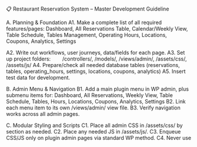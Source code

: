 
📋 Restaurant Reservation System – Master Development Guideline



A. Planning & Foundation
A1. Make a complete list of all required features/pages:
Dashboard, All Reservations Table, Calendar/Weekly View, Table Schedule, Tables Management, Operating Hours, Locations, Coupons, Analytics, Settings

 A2. Write out workflows, user journeys, data/fields for each page.
 A3. Set up project folders:
   /controllers/, /models/, /views/admin/, /assets/css/, /assets/js/
 A4. Prepare/check all needed database tables (reservations, tables, operating_hours, settings, locations, coupons, analytics)
 A5. Insert test data for development.


B. Admin Menu & Navigation
B1. Add a main plugin menu in WP admin, plus submenu items for:
Dashboard, All Reservations, Weekly View, Table Schedule, Tables, Hours, Locations, Coupons, Analytics, Settings
 B2. Link each menu item to its own /views/admin/ view file.
 B3. Verify navigation works across all admin pages.


C. Modular Styling and Scripts
C1. Place all admin CSS in /assets/css/ by section as needed.
 C2. Place any needed JS in /assets/js/.
 C3. Enqueue CSS/JS only on plugin admin pages via standard WP method.
 C4. Never use <style> or <script> tags in PHP views.
 C5. Test changes in .css/.js files show live in admin instantly.


D. Page-by-Page Implementation
For each admin page:
D0. Make or edit the PHP view file in /views/admin/


D1. Fetch and display the right data from models (DB)


D2. Style exclusively via .css files


D3. Test layout, data, and navigation after each change

D1. Dashboard Page
D1a. Show summary stats (total reservations, covers, revenue, tables, locations, etc.)
 D1b. Add action buttons (add booking, go to calendar, reports, etc.)
 D1c. Confirm stats accuracy.

D2. All Reservations Page
D2a. Modern table with sorted/filterable reservations
 D2b. Status badges/colors, action buttons (view/edit/delete)
 D2c. Ready for advanced search or export as a future enhancement

D3. Calendar / Weekly View Page (This is your “weekly view”—ensure it’s modern, color-coded, fully connected to DB, and touch/tablet ready)
D3a. Mobile/tablet-friendly grid, color-encoded by status
 D3b. Fast week, day, and table navigation
 D3c. All reservations displayed in correct slots
 D3d. Integrated with time slot logic, table capacity, operating hours

D4. Table Schedule View
D4a. Display each table’s availability (all days/times)
 D4b. Action links to assign/edit reservations on schedule
D5. Settings Page (WP Settings API)

D5a. Register all fields in controller: business info, email, phone, currency, max party size, policies, etc.
 D5b. View file uses settings_fields()/do_settings_sections()
 D5c. Confirm all fields save, appear, and are used in every relevant feature

D6. Operating Hours Page
D6a. Admin UI to set open/close/break/closed (per day)
 D6b. Save to DB/model; calendar time slot logic always uses operating hours data
 D6c. Add exceptions/holidays, optional

D7. Tables Management Page
D7a. Add/edit/delete tables, assign capacity, zone, and active status
 D7b. Integrate table data with reservations and analytics

D8. Locations Page
D8a. Add/edit/delete restaurant locations/branches
 D8b. Assign location to reservations, tables, hours; use location as admin and analytics filter

D9. Coupons/Promotions Page
D9a. List/add/edit/deactivate coupon codes
 D9b. Set coupon code, discount, expiry, minimum spend, etc.
 D9c. Ensure coupons work in reservation form and appear in analytics

D10. Analytics Page
D10a. Show charts/graphs: bookings per day/time/table/location, covers, revenue, coupon use
 D10b. Filter analytics by time, source, location, table, coupon
 D10c. Add export option if needed

D11. Time Slot Logic (for Calendar/Public Booking)
D11a. Read operating hours and breaks to generate time slots per day
 D11b. Exclude busy slots (already-booked, full capacity, holidays)
 D11c. Filter and display slots based on party size, tables, and reservation status
 D11d. AJAX endpoint for slot checking (for fast admin/public use)

E. Testing & Quality Assurance
E1. After every new page/feature:
Test navigation, data save/load, design


Check all fields/settings, responsiveness, mobile/tablet usability
 E2. Make a change in each CSS/JS asset, confirm instant effect
 E3. Get admin/staff/user feedback, note improvements for next phase


F. Expansion & Advanced Features (After Foundation)
F1. Drag-and-drop in calendar/schedule pages
 F2. Advanced filtering, reporting, and analytics export
 F3. Notifications (email/SMS), reminders to guests/staff
 F4. Guest-facing booking screens, PWA/mobile support, payment integration
 F5. Accessibility and GDPR audit
 
G. Ongoing Maintenance & Documentation
G1. Document each new page/file/field in your project doc
 G2. Back up plugin and database after any major working milestone
 G3. Always build/expand in small, testable steps. Never overwrite working code.
How to Use This Document:
Take each bold lettered/numbered section as its own “mini project”—DO NOT skip any main or sub-step.


For future features/expansion, always return to this step document and proceed to the next logical letter/number.


Any time a new admin page/feature is added, repeat steps D0–D3, always referencing and expanding this master list.


If you need a focused step-list or QA plan for any specific D-page (like Locations, Coupons, Analytics, Table Schedule, Weekly View, or Time Slots), just say the step and I’ll provide a zoomed-in, non-coding checklist ready for action!
https://ppl-ai-file-upload.s3.amazonaws.com/web/direct-files/attachments/78984647/b2496183-cf7a-4457-a856-0375ed91e6c6/Build-Your-Own-Restaurant-Toolkit-WordPress-Plug.pdf
https://ppl-ai-file-upload.s3.amazonaws.com/web/direct-files/attachments/78984647/49ad8c45-0240-46c8-9014-2b0db61f44ac/Extending-Yenolx-Restaurant-Reservation-System-v1.pdf
https://ppl-ai-file-upload.s3.amazonaws.com/web/direct-files/attachments/78984647/6b270bee-d5d9-4698-b77d-4693e1d60c0c/Step.pdf
https://ppl-ai-file-upload.s3.amazonaws.com/web/direct-files/collection_ace8c6b5-09e4-4538-8ea3-96f0d3f66537/d8cd0078-525c-4e5d-8945-1728041089c5/paste.txt
https://www.nimbleappgenie.com/blogs/restaurant-reservation-system-development-guide/
https://www.deliverect.com/en/blog/omni-channel-restaurant/how-to-implement-a-restaurant-reservation-system
https://www.geeksforgeeks.org/mern/restaurant-reservation-system-using-mern-stack/
https://www.appventurez.com/blog/how-to-develop-a-restaurant-reservation-app
https://tameta.tech/blogs/topics/restaurant-reservation-software-development-complete-guide
https://www.youtube.com/watch?v=QdYX8-DE7XI
https://www.restroworks.com/blog/top-12-best-restaurant-table-management-software/
https://www.carbonaraapp.com/restaurant-reservation-system/
https://www.youtube.com/watch?v=xqZuMW5qj08
https://www.scribd.com/document/567912640/ONLINE-RESTAURANT-TABLE-RESERVATION-MANAGEMENT-SYSTEM-1
https://www.youtube.com/watch?v=jKWH2O0dKnc
https://restaurant.eatapp.co
https://restaurants.quandoo.com/en-au/
https://www.tablein.com/blog/restaurant-booking-system-setup
https://www.youtube.com/watch?v=15Z_AGsg2fc
https://forum.bubble.io/t/creating-seat-reservation-by-time-slots-for-restaurant/312795
https://www.opentable.com/restaurant-solutions/
https://tableo.com
https://www.reddit.com/r/JapanTravelTips/comments/19d0hwg/restaurant_booking_reservation_tips/
https://www.ctsu.org/open/group_resources/training/users_manual/ctsu-open-slotreservationgroupuserguide.pdf
https://wordpress.org/plugins/restaurant-reservations/
https://www.youtube.com/watch?v=rki0eVGAVTQ
https://wpastra.com/guides-and-tutorials/restaurant-reservation-wordpress/
https://www.youtube.com/watch?v=bfMufz5vQyk
https://www.youtube.com/watch?v=0ULY8jmdIaY
https://www.finedinemenu.com/en/blog/how-do-we-develop-a-restaurant-management-system/
https://codecanyon.net/search/restaurant%20reservation%20system
https://devtechnosys.com/insights/build-a-restaurant-pos-system/
https://www.fivestarplugins.com/plugins/five-star-restaurant-reservations/
https://goldenowl.asia/blog/pos-software-development
https://codecanyon.net/item/wp-cafe-restaurant-reservation-and-food-menu-plugin-for-wordpress/28145561
https://roadmap.sh
https://www.theaccessgroup.com/en-gb/hospitality/sectors/restaurants/reservations/



